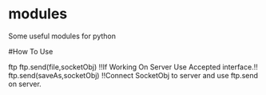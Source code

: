 # modules
Some useful modules for python

#How To Use

ftp
ftp.send(file,socketObj)        !!If Working On Server Use Accepted interface.!!
ftp.send(saveAs,socketObj)      !!Connect SocketObj to server and use ftp.send on server.
